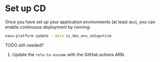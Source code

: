 # Set up CD

Once you have set up your application environments (at least `dev`), you can
enable continuous deployment by running:

```sh
nava-platform update --data is_dev_env_setup=true
```

TODO still needed?
1. Update the `role-to-assume` with the GitHub actions ARN.
